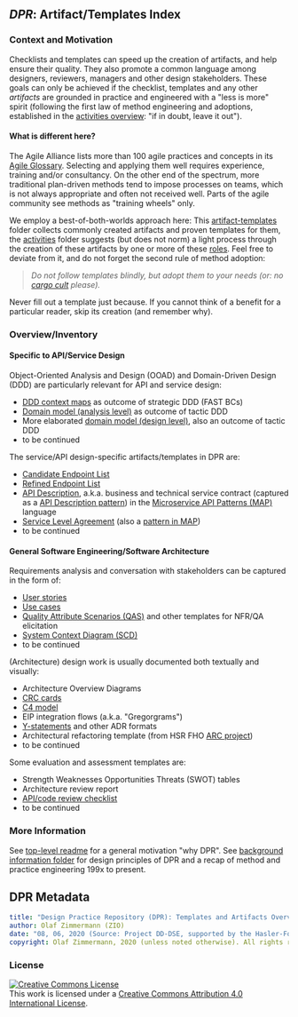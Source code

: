 
## *DPR*: Artifact/Templates Index

### Context and Motivation 

Checklists and templates can speed up the creation of artifacts, and help ensure their quality. They also promote a common language among designers, reviewers, managers and other design stakeholders. These goals can only be achieved if the checklist, templates and any other *artifacts* are grounded in practice and engineered with a "less is more" spirit (following the first law of method engineering and adoptions, established in the [activities overview](../activities): "if in doubt, leave it out").

#### What is different here? 
The Agile Alliance lists more than 100 agile practices and concepts in its [Agile Glossary](https://www.agilealliance.org/agile101/agile-glossary/). Selecting and applying them well requires experience, training and/or consultancy. On the other end of the spectrum, more traditional plan-driven methods tend to impose processes on teams, which is not always appropriate and often not received well. Parts of the agile community <!--, for instance [Clean Agile](https://www.pearson.com/us/higher-education/program/Martin-Clean-Agile-Back-to-Basics/PGM2604771.html),--> see methods as "training wheels" only.

We employ a best-of-both-worlds approach here: This [artifact-templates](.) folder collects commonly created artifacts and proven templates for them, the [activities](../activities) folder suggests (but does not norm) a light process through the creation of these artifacts by one or more of these [roles](../roles). Feel free to deviate from it, and do not forget the second rule of method adoption: 

> *Do not follow templates blindly, but adopt them to your needs (or: no [cargo cult](https://en.wikipedia.org/wiki/Cargo_cult) please).*

Never fill out a template just because. If you cannot think of a benefit for a particular reader, skip its creation (and remember why).


### Overview/Inventory

<!-- TODO (v2.1) add simple miro diagram (with hyperlinks!) here -->

#### Specific to API/Service Design

Object-Oriented Analysis and Design (OOAD) and Domain-Driven Design (DDD) are particularly relevant for API and service design:

* [DDD context maps](DPR-StrategicDDDContextMap.md) as outcome of strategic DDD (FAST BCs)
* [Domain model (analysis level)](DPR-DomainModel.md) as outcome of tactic DDD 
* More elaborated [domain model (design level)](DPR-DomainModel.md), also an outcome of tactic DDD
* to be continued

The service/API design-specific artifacts/templates in DPR are: 

* [Candidate Endpoint List](SDPR-CandidateEndpointList.md) 
* [Refined Endpoint List](SDPR-RefinedEndpointList.md)
* [API Description](SDPR-APIDescription.md), a.k.a. business and technical service contract (captured as a [API Description pattern](https://microservice-api-patterns.org/patterns/foundation/APIDescription)) in the [Microservice API Patterns (MAP)](https://microservice-api-patterns.org/) language <!-- TODO (v.2.1) link to/mention MDSL, Open API, AsyncAPI -->
* [Service Level Agreement](SDPR-ServiceLevelAgreement.md) (also a [pattern in MAP](https://microservice-api-patterns.org/patterns/quality/qualityManagementAndGovernance/ServiceLevelAgreement))
* to be continued

#### General Software Engineering/Software Architecture

Requirements analysis and conversation with stakeholders can be captured in the form of: 
<!-- to be described with the help of the template:-->

* [User stories](DPR-UserStory.md)
* [Use cases](DPR-UseCase.md)
* [Quality Attribute Scenarios (QAS)](futureWork/DPR-QualityAttributeScenario.md) and other templates for NFR/QA elicitation <!-- TODO (v2.1) other NFR templates: quality stories, Sophisten, PLANGUAGE -->
* [System Context Diagram (SCD)](futureWork/DPR-SystemContextDiagram.md)
* to be continued

(Architecture) design work is usually documented both textually and visually:

* Architecture Overview Diagrams  
* [CRC cards](futureWork/DPR-CRCCard.md)
* [C4 model](futureWork/DPR-C4Model.md) <!-- The four views in C4 actually map to SCD, AOD/OML0, CML0, CML1) -->
* EIP integration flows (a.k.a. "Gregorgrams")
* [Y-statements](DPR-ArchitecturalDecisionRecordYForm.md) and other ADR formats
* Architectural refactoring template (from HSR FHO [ARC project](https://ifs.hsr.ch/Architectural-Refactoring-for.12044.0.html?&L=4))
* to be continued

Some evaluation and assessment templates are:

* Strength Weaknesses Opportunities Threats (SWOT) tables
* Architecture review report
* [API/code review checklist](futureWork/SDPR-APIReviewChecklist.md) <!--  API Review Checklist! TODO (v2) placeholder added to futureWork folder, point at @Lauret:2019 -->
* to be continued


### More Information

See [top-level readme](../README.md) for a general motivation "why DPR". See [background information folder](../background-information) for design principles of DPR and a recap of method and practice engineering 199x to present.


## DPR Metadata

```yaml
title: "Design Practice Repository (DPR): Templates and Artifacts Overview"
author: Olaf Zimmermann (ZIO)
date: "08, 06, 2020 (Source: Project DD-DSE, supported by the Hasler-Foundation)"
copyright: Olaf Zimmermann, 2020 (unless noted otherwise). All rights reserved.
```

### License

<a rel="license" href="http://creativecommons.org/licenses/by/4.0/"><img alt="Creative Commons License" style="border-width:0" src="https://i.creativecommons.org/l/by/4.0/88x31.png" /></a><br />This work is licensed under a <a rel="license" href="http://creativecommons.org/licenses/by/4.0/">Creative Commons Attribution 4.0 International License</a>.
